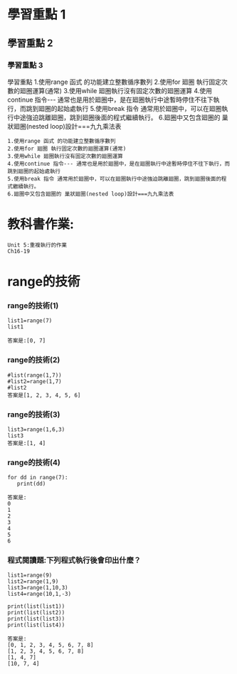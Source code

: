 # 學習重點 1

## 學習重點 2

### 學習重點 3

學習重點 
1.使用range 函式 的功能建立整數循序數列
2.使用for 廻圈 執行固定次數的廻圈運算(通常)
3.使用while 廻圈執行沒有固定次數的廻圈運算
4.使用continue 指令--- 通常也是用於廻圈中，是在廻圈執行中途暫時停住不往下執行，而跳到廻圈的起始處執行
5.使用break 指令 通常用於廻圈中，可以在廻圈執行中途強迫跳離廻圈，跳到廻圈後面的程式繼續執行。
6.廻圈中又包含廻圈的 巢狀廻圈(nested loop)設計===九九乘法表

```
1.使用range 函式 的功能建立整數循序數列
2.使用for 廻圈 執行固定次數的廻圈運算(通常)
3.使用while 廻圈執行沒有固定次數的廻圈運算
4.使用continue 指令--- 通常也是用於廻圈中，是在廻圈執行中途暫時停住不往下執行，而跳到廻圈的起始處執行
5.使用break 指令 通常用於廻圈中，可以在廻圈執行中途強迫跳離廻圈，跳到廻圈後面的程式繼續執行。
6.廻圈中又包含廻圈的 巢狀廻圈(nested loop)設計===九九乘法表

```

# 教科書作業:

```
Unit 5:重複執行的作業
Ch16-19
```

# range的技術

### range的技術(1)


```
list1=range(7)
list1
```
```
答案是:[0, 7]
```

### range的技術(2)

```
#list(range(1,7))
#list2=range(1,7)
#list2
答案是[1, 2, 3, 4, 5, 6]
```

### range的技術(3)

```
list3=range(1,6,3)
list3
答案是:[1, 4]
```

### range的技術(4)
```
for dd in range(7):
   print(dd)
```
```
答案是:
0
1
2
3
4
5
6
```

### 程式閱讀題:下列程式執行後會印出什麼？
```
list1=range(9)
list2=range(1,9)
list3=range(1,10,3)
list4=range(10,1,-3)

print(list(list1))
print(list(list2))
print(list(list3)) 
print(list(list4))  
```
```
答案是:
[0, 1, 2, 3, 4, 5, 6, 7, 8]
[1, 2, 3, 4, 5, 6, 7, 8]
[1, 4, 7]
[10, 7, 4]
```









